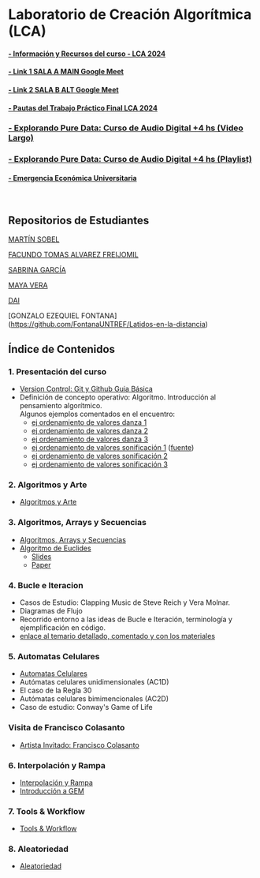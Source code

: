 # Laboratorio de Creación Algorítmica (LCA)

#### [- Información y Recursos del curso - LCA 2024](./Recursos/info_curso.md)

#### [- Link 1 SALA A MAIN Google Meet](https://meet.google.com/rdu-bfew-quf)

#### [- Link 2 SALA B ALT Google Meet](https://meet.google.com/cdy-xdts-gnc)

#### [- Pautas del Trabajo Práctico Final LCA 2024](./Recursos/UNTREF-LCA-2024-Pautas_TP_Final.md)

### [- Explorando Pure Data: Curso de Audio Digital +4 hs (Video Largo)](https://youtu.be/hh4IlUmLqA8)

### [- Explorando Pure Data: Curso de Audio Digital +4 hs (Playlist)](https://www.youtube.com/playlist?list=PLjB0cck_8awyAaJYIA0JB-vsMnxAbxBHV)

#### [- Emergencia Económica Universitaria](./Recursos/Emergencia%20Económica%20Universitaria/README.md)

&nbsp;

## Repositorios de Estudiantes

[MARTÍN SOBEL](https://github.com/MartinSobel/video_sequencer)

[FACUNDO TOMAS ALVAREZ FREIJOMIL](https://github.com/outofnames2/final_lca)

[SABRINA GARCÍA](https://github.com/multiv-ac/LCA_automata-celular)

[MAYA VERA](https://github.com/M11SH4/CreacionAlgoritmica)

[DAI](https://github.com/ksdn1113/amenbreaker)

[GONZALO EZEQUIEL FONTANA] (https://github.com/FontanaUNTREF/Latidos-en-la-distancia)



## Índice de Contenidos

### 1. Presentación del curso

- [Version Control: Git y Github Guia Básica](./Clases/01_Presentacion_del_curso/git/Git_guia_basica.md)
- Definición de concepto operativo: Algoritmo. Introducción al pensamiento algorítmico. <br>
  Algunos ejemplos comentados en el encuentro:
  - [ej ordenamiento de valores danza 1](https://youtu.be/EdIKIf9mHk0)
  - [ej ordenamiento de valores danza 2](https://youtu.be/3San3uKKHgg)  
  - [ej ordenamiento de valores danza 3](https://youtu.be/yn0EgXHb5jc)
  - [ej ordenamiento de valores sonificación 1](https://youtu.be/kPRA0W1kECg) ([fuente](https://panthema.net/2013/sound-of-sorting/))
  - [ej ordenamiento de valores sonificación 2](https://youtu.be/GIvjJwzrHBU)
  - [ej ordenamiento de valores sonificación 3](https://youtu.be/QmOtL6pPcI0)

### 2. Algoritmos y Arte

- [Algoritmos y Arte](./Clases/02_Algoritmos_y_Arte/README.md)

### 3. Algoritmos, Arrays y Secuencias

- [Algoritmos, Arrays y Secuencias](./Clases/03_Algoritmos_arrays_secuencias/arrays_and_sequencers.md)
- [Algoritmo de Euclides](./Clases/03_Algoritmos_arrays_secuencias/Algoritmo_de_euclides.md)
  - [Slides](./Clases/03_Algoritmos_arrays_secuencias/Algoritmo_de_Euclides_y_Ritmo.pdf)
  - [Paper](https://cgm.cs.mcgill.ca/~godfried/publications/banff.pdf)
 
### 4. Bucle e Iteracion

 - Casos de Estudio: Clapping Music de Steve Reich y Vera Molnar. 
 - Diagramas de Flujo
 - Recorrido entorno a las ideas de Bucle e Iteración, terminología y ejemplificación en código.
 - [enlace al temario detallado, comentado y con los materiales](./Clases/04_Bucles_e_Iteraciones/README.md)

### 5. Automatas Celulares

- [Automatas Celulares](./Clases/05_Automatas_celulares/Automatas_celulares.md)
- Autómatas celulares unidimensionales (AC1D)
- El caso de la Regla 30
- Autómatas celulares bimimencionales (AC2D)
- Caso de estudio: Conway's Game of Life

### Visita de Francisco Colasanto
- [Artista Invitado: Francisco Colasanto](./Recursos/Visita-FranciscoColasanto.md)

### 6. Interpolación y Rampa

- [Interpolación y Rampa](./Clases/06_Interpolacion_y_Rampa/README.md)
- [Introducción a GEM](./Clases/06_Interpolacion_y_Rampa/README.md#gem)

### 7. Tools & Workflow

- [Tools & Workflow](./Clases/07_Tools_&_Workflow/Tools_&_Workflow.md)
  
### 8. Aleatoriedad

- [Aleatoriedad](./Clases/08_Aleatoriedad/README.md)
